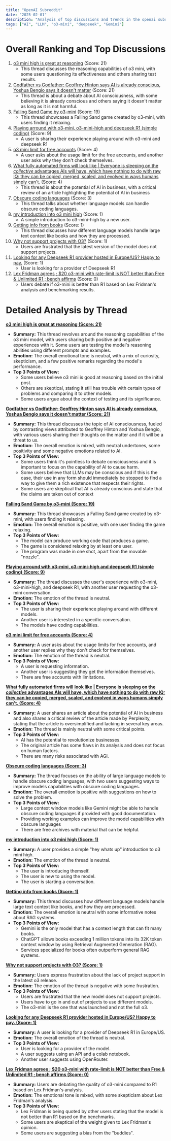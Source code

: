 ```yaml
---
title: "OpenAI Subreddit"
date: "2025-02-01"
description: "Analysis of top discussions and trends in the openai subreddit"
tags: ["AI", "LLM", "o3-mini", "deepseek", "Gemini"]
---
```


# Overall Ranking and Top Discussions
1.  [o3 mini high is great at reasoning](https://i.redd.it/xwog80ao7kge1.png) (Score: 21)
    *   This thread discusses the reasoning capabilities of o3 mini, with some users questioning its effectiveness and others sharing test results.
2.  [Godfather vs Godfather: Geoffrey Hinton says AI is already conscious, Yoshua Bengio says it doesn't matter](https://i.redd.it/hlc3trdd7kge1.png) (Score: 21)
    *  This thread is about a debate about AI consciousness, with some believing it is already conscious and others saying it doesn't matter as long as it is not harmful.
3.  [Falling Sand Game by o3-mini](https://v.redd.it/8grd1m4v6lge1) (Score: 19)
    *  This thread showcases a Falling Sand game created by o3-mini, with users finding it relaxing.
4.  [Playing arround with o3-mini, o3-mini-high and deepseek R1 (simple coding)](https://www.reddit.com/r/OpenAI/comments/1ifdb6x/playing_arround_with_o3mini_o3minihigh_and/) (Score: 9)
    *  A user is sharing their experience playing around with o3-mini and deepseek R1
5.  [o3 mini limit for free accounts](https://www.reddit.com/r/OpenAI/comments/1ifbu9i/o3_mini_limit_for_free_accounts/) (Score: 4)
    *  A user asks about the usage limit for the free accounts, and another user asks why they don't check themselves.
6.  [What fully automated firms will look like | Everyone is sleeping on the *collective* advantages AIs will have, which have nothing to do with raw IQ: they can be copied, merged, scaled, and evolved in ways humans simply can't.](https://www.dwarkeshpatel.com/p/ai-firm) (Score: 4)
    *   This thread is about the potential of AI in business, with a critical review of an article highlighting the potential of AI in business
7. [Obscure coding languages](https://www.reddit.com/r/OpenAI/comments/1ifctkc/obscure_coding_languages/) (Score: 3)
    * This thread talks about whether language models can handle obscure coding languages.
8.  [my introduction into o3 mini high](https://i.redd.it/f1hkcrds7lge1.png) (Score: 1)
    *  A simple introduction to o3-mini-high by a new user.
9.  [Getting info from books](https://www.reddit.com/r/OpenAI/comments/1ifb4gx/getting_info_from_books/) (Score: 1)
    * This thread discusses how different language models handle large text context like books and how they are processed.
10. [Why not support projects with O3?](https://www.reddit.com/r/OpenAI/comments/1ifarlp/why_not_support_projects_with_o3/) (Score: 1)
     * Users are frustrated that the latest version of the model does not support projects.
11. [Looking for any Deepseek R1 provider hosted in Europe/US? Happy to pay.](https://www.reddit.com/r/OpenAI/comments/1ifdz6s/looking_for_any_deepseek_r1_provider_hosted_in/) (Score: 1)
    * User is looking for a provider of Deepseek R1
12. [Lex Fridman agrees ; $20 o3-mini with rate-limit is NOT better than Free & Unlimited R1 ; bench affirms](https://i.redd.it/h62i2749ikge1.jpeg) (Score: 0)
     * Users debate if o3-mini is better than R1 based on Lex Fridman's analysis and benchmarking results.

# Detailed Analysis by Thread
**[o3 mini high is great at reasoning (Score: 21)](https://i.redd.it/xwog80ao7kge1.png)**
*   **Summary:** This thread revolves around the reasoning capabilities of the o3 mini model, with users sharing both positive and negative experiences with it. Some users are testing the model's reasoning abilities using different prompts and examples.
*   **Emotion:** The overall emotional tone is neutral, with a mix of curiosity, skepticism, and a few positive remarks regarding the model's performance.
*   **Top 3 Points of View:**
    *   Some users believe o3 mini is good at reasoning based on the initial post.
    *   Others are skeptical, stating it still has trouble with certain types of problems and comparing it to other models.
    *   Some users argue about the context of testing and its significance.

**[Godfather vs Godfather: Geoffrey Hinton says AI is already conscious, Yoshua Bengio says it doesn't matter (Score: 21)](https://i.redd.it/hlc3trdd7kge1.png)**
*  **Summary:** This thread discusses the topic of AI consciousness, fueled by contrasting views attributed to Geoffrey Hinton and Yoshua Bengio, with various users sharing their thoughts on the matter and if it will be a threat to us.
*  **Emotion:** The overall emotion is mixed, with neutral undertones, some positivity and some negative emotions related to AI.
*  **Top 3 Points of View:**
    *   Some users think it's pointless to debate consciousness and it is important to focus on the capability of AI to cause harm.
    *   Some users believe that LLMs may be conscious and if this is the case, their use in any form should immediately be stopped to find a way to give them a rich existence that respects their rights.
    *   Some users are skeptical that AI is already conscious and state that the claims are taken out of context

**[Falling Sand Game by o3-mini (Score: 19)](https://v.redd.it/8grd1m4v6lge1)**
*  **Summary:** This thread showcases a Falling Sand game created by o3-mini, with users finding it relaxing.
*  **Emotion:** The overall emotion is positive, with one user finding the game relaxing.
*  **Top 3 Points of View:**
    *   The model can produce working code that produces a game.
    *   The game is considered relaxing by at least one user.
    *   The program was made in one shot, apart from the movable "nozzle".

**[Playing arround with o3-mini, o3-mini-high and deepseek R1 (simple coding) (Score: 9)](https://www.reddit.com/r/OpenAI/comments/1ifdb6x/playing_arround_with_o3mini_o3minihigh_and/)**
*  **Summary:** The thread discusses the user's experience with o3-mini, o3-mini-high, and deepseek R1, with another user requesting the o3-mini conversation.
*  **Emotion:** The emotion of the thread is neutral.
*  **Top 3 Points of View:**
    *   The user is sharing their experience playing around with different models.
    *   Another user is interested in a specific conversation.
    *   The models have coding capabilities.

**[o3 mini limit for free accounts (Score: 4)](https://www.reddit.com/r/OpenAI/comments/1ifbu9i/o3_mini_limit_for_free_accounts/)**
*   **Summary:** A user asks about the usage limits for free accounts, and another user replies why they don't check for themselves.
*   **Emotion:** The emotion of the thread is neutral.
*  **Top 3 Points of View:**
    * A user is requesting information.
    * Another user is suggesting they get the information themselves.
    * There are free accounts with limitations.

**[What fully automated firms will look like | Everyone is sleeping on the *collective* advantages AIs will have, which have nothing to do with raw IQ: they can be copied, merged, scaled, and evolved in ways humans simply can't. (Score: 4)](https://www.dwarkeshpatel.com/p/ai-firm)**
*   **Summary:** A user shares an article about the potential of AI in business and also shares a critical review of the article made by Perplexity, stating that the article is oversimplified and lacking in several key areas.
*   **Emotion:** The thread is mainly neutral with some critical points.
*   **Top 3 Points of View:**
    *   AI has the potential to revolutionize businesses.
    *   The original article has some flaws in its analysis and does not focus on human factors.
    *   There are many risks associated with AGI.

**[Obscure coding languages (Score: 3)](https://www.reddit.com/r/OpenAI/comments/1ifctkc/obscure_coding_languages/)**
*   **Summary:** The thread focuses on the ability of large language models to handle obscure coding languages, with two users suggesting ways to improve models capabilities with obscure coding languages.
*   **Emotion:** The overall emotion is positive with suggestions on how to solve the problem.
*   **Top 3 Points of View:**
    *   Large context window models like Gemini might be able to handle obscure coding languages if provided with good documentation.
     *  Providing working examples can improve the model capabilities with obscure languages
    *   There are free archives with material that can be helpful.

**[my introduction into o3 mini high (Score: 1)](https://i.redd.it/f1hkcrds7lge1.png)**
*  **Summary:** A user provides a simple "hey whats up" introduction to o3 mini high.
*  **Emotion:** The emotion of the thread is neutral.
*   **Top 3 Points of View:**
    * The user is introducing themself.
    *  The user is new to using the model.
    * The user is starting a conversation.

**[Getting info from books (Score: 1)](https://www.reddit.com/r/OpenAI/comments/1ifb4gx/getting_info_from_books/)**
*  **Summary:** This thread discusses how different language models handle large text context like books, and how they are processed.
*  **Emotion:** The overall emotion is neutral with some informative notes about RAG systems.
*  **Top 3 Points of View:**
    *   Gemini is the only model that has a context length that can fit many books.
    *   ChatGPT allows books exceeding 1 million tokens into its 32K token context window by using Retrieval Augmented Generation (RAG).
    *   Services specialized for books often outperform general RAG systems.

**[Why not support projects with O3? (Score: 1)](https://www.reddit.com/r/OpenAI/comments/1ifarlp/why_not_support_projects_with_o3/)**
*   **Summary:** Users express frustration about the lack of project support in the latest o3 release.
*   **Emotion:** The emotion of the thread is negative with some frustration.
*   **Top 3 Points of View:**
    *   Users are frustrated that the new model does not support projects.
    *   Users have to go in and out of projects to use different models.
    *   The o3-mini is the one that was launched and not the full o3.

**[Looking for any Deepseek R1 provider hosted in Europe/US? Happy to pay. (Score: 1)](https://www.reddit.com/r/OpenAI/comments/1ifdz6s/looking_for_any_deepseek_r1_provider_hosted_in/)**
*   **Summary:** A user is looking for a provider of Deepseek R1 in Europe/US.
*   **Emotion:** The overall emotion of the thread is neutral.
*   **Top 3 Points of View:**
    *  User is looking for a provider of the model.
    *  A user suggests using an API and a colab notebook.
    * Another user suggests using OpenRouter.

**[Lex Fridman agrees ; $20 o3-mini with rate-limit is NOT better than Free & Unlimited R1 ; bench affirms (Score: 0)](https://i.redd.it/h62i2749ikge1.jpeg)**
*   **Summary:** Users are debating the quality of o3-mini compared to R1 based on Lex Fridman's analysis.
*   **Emotion:** The emotional tone is mixed, with some skepticism about Lex Fridman's analysis.
*   **Top 3 Points of View:**
    *  Lex Fridman is being quoted by other users stating that the model is not better than R1 based on the benchmarks.
    *  Some users are skeptical of the weight given to Lex Fridman's opinion.
    *  Some users are suggesting a bias from the "buddies".

